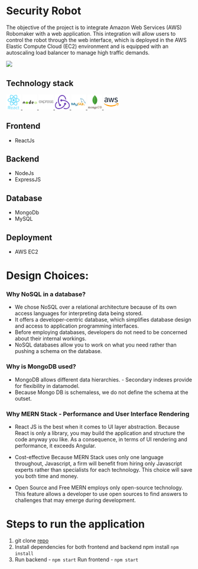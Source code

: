 # Security Robot
<p> The objective of the project is to integrate Amazon Web Services (AWS) Robomaker with a web application. This integration will allow users to control the robot through the web interface, which is deployed in the AWS Elastic Compute Cloud (EC2) environment and is equipped with an autoscaling load balancer to manage high traffic demands. </p>
<img src="https://tech.bitbank.cc/content/images/2018/11/rotate.mov.gif">

## Technology stack
<p align="left"> 
  <a href="https://reactjs.org/" target="_blank" rel="noreferrer"> <img src="https://raw.githubusercontent.com/devicons/devicon/master/icons/react/react-original-wordmark.svg" alt="react" width="40" height="40"/> </a> <a href="https://nodejs.org" target="_blank" rel="noreferrer"> <img src="https://raw.githubusercontent.com/devicons/devicon/master/icons/nodejs/nodejs-original-wordmark.svg" alt="nodejs" width="40" height="40"/> </a> <a href="https://expressjs.com" target="_blank" rel="noreferrer"> <img src="https://raw.githubusercontent.com/devicons/devicon/master/icons/express/express-original-wordmark.svg" alt="express" width="40" height="40"/> </a> <a href="https://redux.js.org" target="_blank" rel="noreferrer"> <img src="https://raw.githubusercontent.com/devicons/devicon/master/icons/redux/redux-original.svg" alt="redux" width="40" height="40"/> </a> <a href="https://www.mysql.com/" target="_blank" rel="noreferrer"> <img src="https://raw.githubusercontent.com/devicons/devicon/master/icons/mysql/mysql-original-wordmark.svg" alt="mysql" width="40" height="40"/> </a> <a href="https://www.mongodb.com/" target="_blank" rel="noreferrer"> <img src="https://raw.githubusercontent.com/devicons/devicon/master/icons/mongodb/mongodb-original-wordmark.svg" alt="mongodb" width="40" height="40"/> </a> <a href="https://aws.amazon.com" target="_blank" rel="noreferrer"> <img src="https://raw.githubusercontent.com/devicons/devicon/master/icons/amazonwebservices/amazonwebservices-original-wordmark.svg" alt="aws" width="40" height="40"/> </a> 
</p>

## Frontend

- ReactJs

## Backend

- NodeJs
- ExpressJS

## Database

- MongoDb
- MySQL

## Deployment

- AWS EC2

# Design Choices:

### Why NoSQL in a database?

- We chose NoSQL over a relational architecture because of its own access languages for interpreting data being stored.
- It offers a developer-centric database, which simplifies database design and access to application programming interfaces.
- Before employing databases, developers do not need to be concerned about their internal workings.
- NoSQL databases allow you to work on what you need rather than pushing a schema on the database.

### Why is MongoDB used?

- MongoDB allows different data hierarchies. - Secondary indexes provide for flexibility in datamodel.
- Because Mongo DB is schemaless, we do not define the schema at the outset.

### Why MERN Stack - Performance and User Interface Rendering
- React JS is the best when it comes to UI layer abstraction. Because React is only a library, you may build the application and structure the code anyway you like. As a consequence, in terms of UI rendering and performance, it exceeds Angular.

- Cost-effective
Because MERN Stack uses only one language throughout, Javascript, a firm will benefit from hiring only Javascript experts rather than specialists for each technology. This choice will save you both time and money.

- Open Source and Free
MERN employs only open-source technology. This feature allows a developer to use open sources to find answers to challenges that may emerge during development.

# Steps to run the application
1. git clone [repo](https://github.com/paavamaani/Security-Robot)
2. Install dependencies for both frontend and backend npm install ```npm install```
3. Run backend - ```npm start``` 
   Run frontend - ```npm start```

